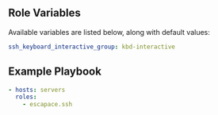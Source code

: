 ## Role Variables

Available variables are listed below, along with default values:

```yaml
ssh_keyboard_interactive_group: kbd-interactive
```

## Example Playbook

```yaml
- hosts: servers
  roles:
    - escapace.ssh
```
